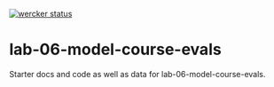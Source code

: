 [![wercker status](https://app.wercker.com/status/87f4c2fda295a6bcedbf4d7d3d7b4a7e/s/master "wercker status")](https://app.wercker.com/project/byKey/87f4c2fda295a6bcedbf4d7d3d7b4a7e)

# lab-06-model-course-evals

Starter docs and code as well as data for lab-06-model-course-evals.
